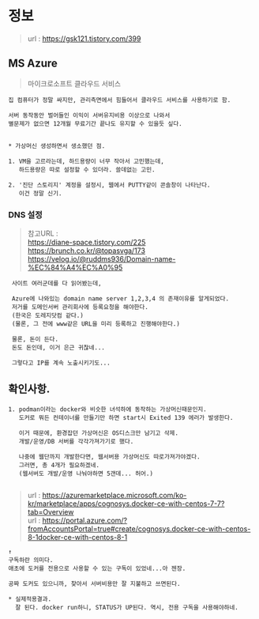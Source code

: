 # 정보 
> url : https://gsk121.tistory.com/399 <br/>

## MS Azure
> 마이크로소프트 클라우드 서비스

```
집 컴퓨터가 정말 싸지만, 관리측면에서 힘들어서 클라우드 서비스를 사용하기로 함.

서버 동작동안 벌어들인 이익이 서버유지비용 이상으로 나와서
별문제가 없으면 12개월 무료기간 끝나도 유지할 수 있을듯 싶다.


* 가상머신 생성하면서 생소했던 점.

1. VM을 고르라는데, 하드용량이 너무 작아서 고민했는데,
   하드용량은 따로 설정할 수 있더라. 쓸데없는 고민.
   
2. '진단 스토리지' 계정을 설정시, 웹에서 PUTTY같이 콘솔창이 나타난다.
   이건 정말 신기.

```

### DNS 설정
> 참고URL :  
> https://diane-space.tistory.com/225 <br/>
> https://brunch.co.kr/@topasvga/173 <br/>
> https://velog.io/@ruddms936/Domain-name-%EC%84%A4%EC%A0%95 <br/>
> 
```
 사이트 여러군데를 다 읽어봤는데,
 
 Azure에 나와있는 domain name server 1,2,3,4 의 존재이유를 알게되었다.
 저거를 도메인서버 관리회사에 등록요청을 해야한다.
 (한국은 도레지닷컴 같다.)
 (물론, 그 전에 www같은 URL을 미리 등록하고 진행해야한다.)
 
 물론, 돈이 든다. 
 돈도 돈인데, 이거 은근 귀찮네...
 
 그렇다고 IP를 계속 노출시키기도...

```

## 확인사항.

```
1. podman이라는 docker와 비슷한 녀석하에 동작하는 가상머신때문인지.
   도커로 뭐든 컨테이너를 만들기만 하면 start시 Exited 139 에러가 발생한다.
   
   이거 때문에, 환경잡던 가상머신은 OS디스크만 남기고 삭제.
   개발/운영/DB 서버를 각각가져가기로 했다.
   
   나중에 웹단까지 개발한다면, 웹서버용 가상머신도 따로가져가야겠다.
   그러면, 총 4개가 필요하겠네.
   (웹서버도 개발/운영 나눠야하면 5갠데... 허어.)
   
```
> url : https://azuremarketplace.microsoft.com/ko-kr/marketplace/apps/cognosys.docker-ce-with-centos-7-7?tab=Overview <br/>
> url : https://portal.azure.com/?fromAccountsPortal=true#create/cognosys.docker-ce-with-centos-8-1docker-ce-with-centos-8-1 <br/>
```
↑
구독하란 의미다.
애초에 도커를 전용으로 사용할 수 있는 구독이 있었네...아 젠장.

공짜 도커도 있으니까, 찾아서 서버비용만 잘 지불하고 쓰면된다.

* 실제적용결과.
  잘 된다. docker run하니, STATUS가 UP된다. 역시, 전용 구독을 사용해야하네.
```
